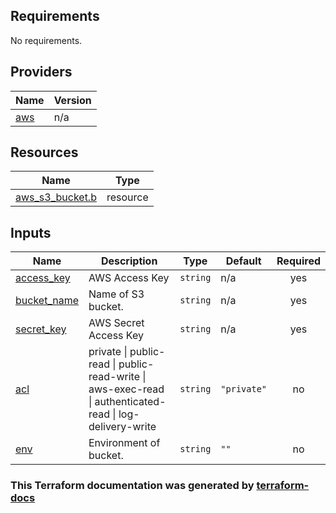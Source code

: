  <!-- BEGIN_TF_DOCS -->
## Requirements

No requirements.

## Providers

| Name | Version |
|------|---------|
| <a name="provider_aws"></a> [aws](#provider\_aws) | n/a |

## Resources

| Name | Type |
|------|------|
| [aws_s3_bucket.b](https://registry.terraform.io/providers/hashicorp/aws/latest/docs/resources/s3_bucket) | resource |

## Inputs

| Name | Description | Type | Default | Required |
|------|-------------|------|---------|:--------:|
| <a name="input_access_key"></a> [access\_key](#input\_access\_key) | AWS Access Key | `string` | n/a | yes |
| <a name="input_bucket_name"></a> [bucket\_name](#input\_bucket\_name) | Name of S3 bucket. | `string` | n/a | yes |
| <a name="input_secret_key"></a> [secret\_key](#input\_secret\_key) | AWS Secret Access Key | `string` | n/a | yes |
| <a name="input_acl"></a> [acl](#input\_acl) | private \| public-read \| public-read-write \| aws-exec-read \| authenticated-read \| log-delivery-write | `string` | `"private"` | no |
| <a name="input_env"></a> [env](#input\_env) | Environment of bucket. | `string` | `""` | no |
<!-- END_TF_DOCS -->

### This Terraform documentation was generated by [terraform-docs](https://github.com/terraform-docs/terraform-docs) 
